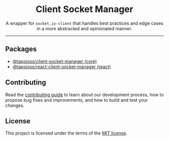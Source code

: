 <div align="center">

# Client Socket Manager

</div>

<div align="center">

A wrapper for `socket.io-client` that handles best practices and edge cases in a
more abstracted and opinionated manner.

</div>

<hr />

## Packages

- [@tapsioss/client-socket-manager (core)](https://github.com/Tap30/client-socket-manager/blob/main/packages/core/README.md)
- [@tapsioss/react-client-socket-manager (react)](https://github.com/Tap30/client-socket-manager/blob/main/packages/react/README.md)

## Contributing

Read the
[contributing guide](https://github.com/Tap30/client-socket-manager/blob/main/CONTRIBUTING.md)
to learn about our development process, how to propose bug fixes and
improvements, and how to build and test your changes.

## License

This project is licensed under the terms of the
[MIT license](https://github.com/Tap30/client-socket-manager/blob/main/LICENSE).
